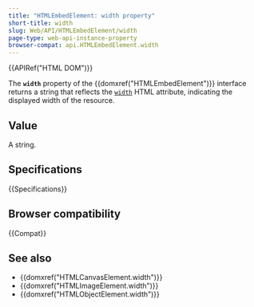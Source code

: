 ```yaml
---
title: "HTMLEmbedElement: width property"
short-title: width
slug: Web/API/HTMLEmbedElement/width
page-type: web-api-instance-property
browser-compat: api.HTMLEmbedElement.width
---
```


{{APIRef("HTML DOM")}}

The **`width`** property of the {{domxref("HTMLEmbedElement")}} interface returns a string that reflects the [`width`](/en-US/docs/Web/HTML/Element/embed#width) HTML attribute, indicating the displayed width of the resource.

## Value

A string.

## Specifications

{{Specifications}}

## Browser compatibility

{{Compat}}

## See also

- {{domxref("HTMLCanvasElement.width")}}
- {{domxref("HTMLImageElement.width")}}
- {{domxref("HTMLObjectElement.width")}}

